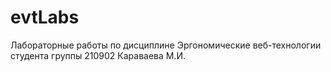 # evtLabs
Лабораторные работы по дисциплине Эргономические веб-технологии студента группы 210902 Караваева М.И.
